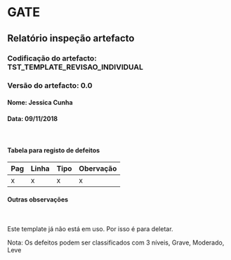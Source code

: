 # GATE
## Relatório inspeção artefacto
### Codificação do artefacto: TST_TEMPLATE_REVISAO_INDIVIDUAL
### Versão do artefacto: 0.0
#### Nome: Jessica Cunha
#### Data: 09/11/2018

</br>

#### Tabela para registo de defeitos
|Pag|Linha|Tipo|Obervação|
|---|---|---|---|
|x|x|x|x|

#### Outras observações

</br>

Este template já não está em uso. Por isso é para deletar.

Nota: Os defeitos podem ser classificados com 3 níveis, Grave, Moderado, Leve